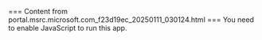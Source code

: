 === Content from portal.msrc.microsoft.com_f23d19ec_20250111_030124.html ===
You need to enable JavaScript to run this app.
